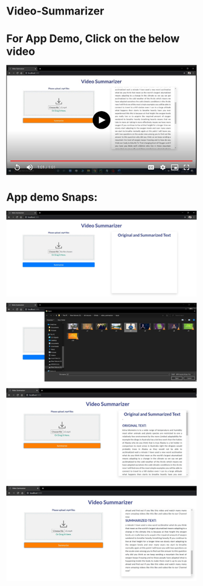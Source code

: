 # Video-Summarizer

# For App Demo, Click on the below video

[![Watch the video](output/out5.jpg)](https://drive.google.com/file/d/15WgfkX9VQgrV947sjZO7CwEwhdswGIS6/view?usp=sharing)

# App demo Snaps:
![](output/out1.jpg)

![](output/out2.jpg)

![](output/out3.jpg)

![](output/out4.jpg)
